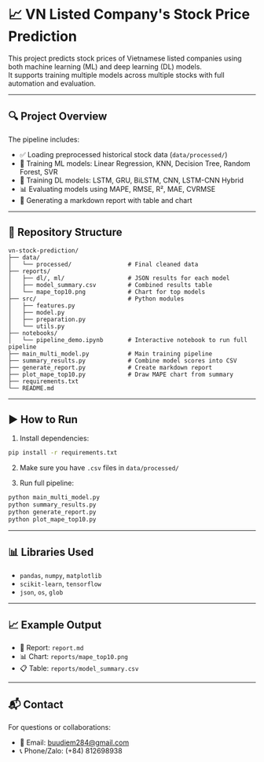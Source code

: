 # 📈 VN Listed Company's Stock Price Prediction

This project predicts stock prices of Vietnamese listed companies using both machine learning (ML) and deep learning (DL) models.  
It supports training multiple models across multiple stocks with full automation and evaluation.

---

## 🔍 Project Overview

The pipeline includes:

- ✅ Loading preprocessed historical stock data (`data/processed/`)
- 🧠 Training ML models: Linear Regression, KNN, Decision Tree, Random Forest, SVR
- 🔁 Training DL models: LSTM, GRU, BiLSTM, CNN, LSTM-CNN Hybrid
- 📊 Evaluating models using MAPE, RMSE, R², MAE, CVRMSE
- 📝 Generating a markdown report with table and chart

---

## 📁 Repository Structure

```
vn-stock-prediction/
├── data/
│   └── processed/                # Final cleaned data
├── reports/
│   ├── dl/, ml/                  # JSON results for each model
│   ├── model_summary.csv         # Combined results table
│   └── mape_top10.png            # Chart for top models
├── src/                          # Python modules
│   ├── features.py
│   ├── model.py
│   ├── preparation.py
│   └── utils.py
├── notebooks/
│   └── pipeline_demo.ipynb       # Interactive notebook to run full pipeline
├── main_multi_model.py           # Main training pipeline
├── summary_results.py            # Combine model scores into CSV
├── generate_report.py            # Create markdown report
├── plot_mape_top10.py            # Draw MAPE chart from summary
├── requirements.txt
└── README.md
```

---

## ▶️ How to Run

1. Install dependencies:

```bash
pip install -r requirements.txt
```

2. Make sure you have `.csv` files in `data/processed/`

3. Run full pipeline:

```bash
python main_multi_model.py
python summary_results.py
python generate_report.py
python plot_mape_top10.py
```

---

## 📊 Libraries Used

- `pandas`, `numpy`, `matplotlib`
- `scikit-learn`, `tensorflow`
- `json`, `os`, `glob`

---

## 📈 Example Output

- 📄 Report: `report.md`
- 📊 Chart: `reports/mape_top10.png`
- 📋 Table: `reports/model_summary.csv`

---

## 📬 Contact

For questions or collaborations:

- 📧 Email: buudiem284@gmail.com
- 📞 Phone/Zalo: (+84) 812698938
